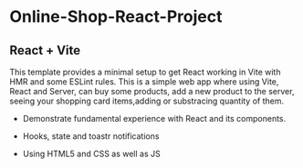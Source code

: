 # Online-Shop-React-Project

## React + Vite

This template provides a minimal setup to get React working in Vite with HMR and some ESLint rules.
This is a simple web app where using Vite, React and Server, can buy some products, add a new product to the server, seeing your shopping card items,adding or substracing quantity of them.

  * Demonstrate fundamental experience with React and its components. 
  
  * Hooks, state and toastr notifications
  
  * Using HTML5 and CSS as well as JS
  
